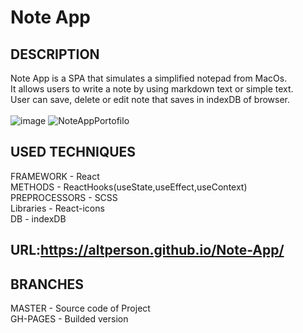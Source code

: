 # Note App<br>

## DESCRIPTION<br>

Note App is a SPA that simulates a simplified notepad from MacOs.<br> 
It allows users to write a note by using markdown text or simple text.<br> 
User can save, delete or edit note that saves in indexDB of browser.<br>
<br>
![image](https://github.com/AltPerson/noteApp/assets/39427362/b6a64712-52d9-4cfd-921e-0c42fb42ffd3)
![NoteAppPortofilo](https://github.com/AltPerson/noteApp/assets/39427362/6250dd2f-ffdc-496a-83a9-4191af5dc069)

## USED TECHNIQUES<br>

FRAMEWORK - React<br>
METHODS - ReactHooks(useState,useEffect,useContext)<br>
PREPROCESSORS - SCSS<br>
Libraries - React-icons<br>
DB - indexDB<br>

## URL:https://altperson.github.io/Note-App/<br>

## BRANCHES<br>

MASTER - Source code of Project<br>
GH-PAGES - Builded version
